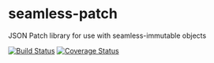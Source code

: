 # seamless-patch
JSON Patch library for use with seamless-immutable objects

[![Build Status](https://travis-ci.org/lelandmiller/seamless-patch.svg?branch=master)](https://travis-ci.org/lelandmiller/seamless-patch)
[![Coverage Status](https://coveralls.io/repos/github/lelandmiller/seamless-patch/badge.svg?branch=master)](https://coveralls.io/github/lelandmiller/seamless-patch?branch=master)

